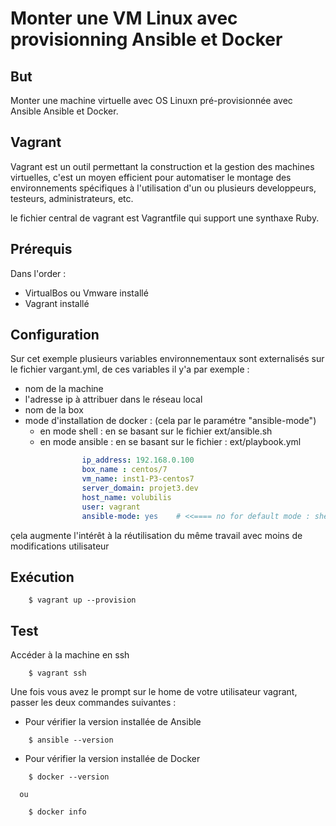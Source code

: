 # Monter une VM Linux avec provisionning Ansible et Docker

## But

Monter une machine virtuelle avec OS Linuxn pré-provisionnée avec Ansible Ansible et Docker.

## Vagrant

Vagrant est un outil permettant la construction et la gestion des machines virtuelles, c'est  un moyen efficient pour automatiser le montage des environnements spécifiques à l'utilisation d'un ou plusieurs developpeurs, testeurs, administrateurs, etc.

le fichier central de vagrant est Vagrantfile qui support une synthaxe Ruby.

## Prérequis

Dans l'order :
- VirtualBos ou Vmware installé
- Vagrant installé

## Configuration

Sur cet exemple plusieurs variables environnementaux sont externalisés sur le fichier vargant.yml, de ces variables il y'a par exemple :

- nom de la machine
- l'adresse ip à attribuer dans le réseau local
- nom de la box
- mode d'installation de docker : (cela par le paramétre "ansible-mode")
    * en mode shell : en se basant sur le fichier ext/ansible.sh
    * en mode ansible : en se basant sur le fichier : ext/playbook.yml

```YAML
                ip_address: 192.168.0.100
                box_name : centos/7
                vm_name: inst1-P3-centos7
                server_domain: projet3.dev
                host_name: volubilis
                user: vagrant
                ansible-mode: yes    # <<==== no for default mode : shell
```

çela augmente l'intérêt à la réutilisation du même travail avec moins de modifications 
utilisateur 

## Exécution

```shell 
    $ vagrant up --provision
```

## Test

Accéder à la machine en ssh

```shell 
    $ vagrant ssh
```
Une fois vous avez le prompt sur le home de votre utilisateur vagrant, passer les deux commandes suivantes :

- Pour vérifier la version installée de Ansible

```shell 
    $ ansible --version
```

- Pour vérifier la version installée de Docker

```shell 
    $ docker --version
 ```
      ou

```shell  
    $ docker info
```